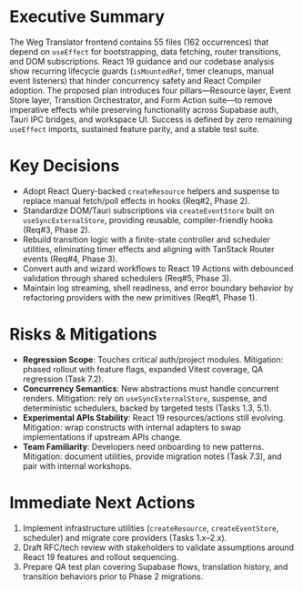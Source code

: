 # Executive Summary

The Weg Translator frontend contains 55 files (162 occurrences) that depend on `useEffect` for bootstrapping, data fetching, router transitions, and DOM subscriptions. React 19 guidance and our codebase analysis show recurring lifecycle guards (`isMountedRef`, timer cleanups, manual event listeners) that hinder concurrency safety and React Compiler adoption. The proposed plan introduces four pillars—Resource layer, Event Store layer, Transition Orchestrator, and Form Action suite—to remove imperative effects while preserving functionality across Supabase auth, Tauri IPC bridges, and workspace UI. Success is defined by zero remaining `useEffect` imports, sustained feature parity, and a stable test suite.

# Key Decisions
- Adopt React Query-backed `createResource` helpers and suspense to replace manual fetch/poll effects in hooks (Req#2, Phase 2).
- Standardize DOM/Tauri subscriptions via `createEventStore` built on `useSyncExternalStore`, providing reusable, compiler-friendly hooks (Req#3, Phase 2).
- Rebuild transition logic with a finite-state controller and scheduler utilities, eliminating timer effects and aligning with TanStack Router events (Req#4, Phase 3).
- Convert auth and wizard workflows to React 19 Actions with debounced validation through shared schedulers (Req#5, Phase 3).
- Maintain log streaming, shell readiness, and error boundary behavior by refactoring providers with the new primitives (Req#1, Phase 1).

# Risks & Mitigations
- **Regression Scope**: Touches critical auth/project modules. Mitigation: phased rollout with feature flags, expanded Vitest coverage, QA regression (Task 7.2).
- **Concurrency Semantics**: New abstractions must handle concurrent renders. Mitigation: rely on `useSyncExternalStore`, suspense, and deterministic schedulers, backed by targeted tests (Tasks 1.3, 5.1).
- **Experimental APIs Stability**: React 19 resources/actions still evolving. Mitigation: wrap constructs with internal adapters to swap implementations if upstream APIs change.
- **Team Familiarity**: Developers need onboarding to new patterns. Mitigation: document utilities, provide migration notes (Task 7.3), and pair with internal workshops.

# Immediate Next Actions
1. Implement infrastructure utilities (`createResource`, `createEventStore`, scheduler) and migrate core providers (Tasks 1.x–2.x).
2. Draft RFC/tech review with stakeholders to validate assumptions around React 19 features and rollout sequencing.
3. Prepare QA test plan covering Supabase flows, translation history, and transition behaviors prior to Phase 2 migrations.
